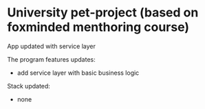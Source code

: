 # University pet-project (based on foxminded menthoring course)

App updated with service layer

The program features updates:
- add service layer with basic business logic

Stack updated:
- none
